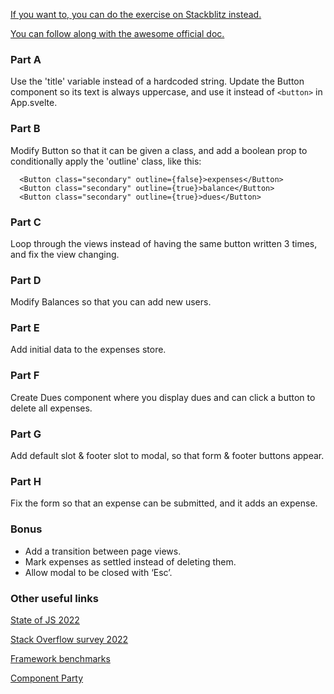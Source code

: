 [If you want to, you can do the exercise on Stackblitz instead.](https://stackblitz.com/edit/svelte-workshop-broken)

[You can follow along with the awesome official doc.](https://svelte.dev/tutorial/basics)

### Part A

Use the 'title' variable instead of a hardcoded string.
Update the Button component so its text is always uppercase, and use it instead of ```<button>``` in App.svelte.

### Part B

Modify Button so that it can be given a class, and add a boolean prop to conditionally apply the 'outline' class, like this: 

```
  <Button class="secondary" outline={false}>expenses</Button>
  <Button class="secondary" outline={true}>balance</Button>
  <Button class="secondary" outline={true}>dues</Button>
```

### Part C

Loop through the views instead of having the same button written 3 times, and fix the view changing.

### Part D

Modify Balances so that you can add new users.

### Part E

Add initial data to the expenses store.

### Part F

Create Dues component where you display dues and can click a button to delete all expenses.

### Part G

Add default slot & footer slot to modal, so that form & footer buttons appear.

### Part H

Fix the form so that an expense can be submitted, and it adds an expense.

### Bonus

* Add a transition between page views.
* Mark expenses as settled instead of deleting them.
* Allow modal to be closed with ‘Esc’.

### Other useful links

[State of JS 2022](https://2022.stateofjs.com/en-US/libraries/front-end-frameworks/)

[Stack Overflow survey 2022](https://survey.stackoverflow.co/2022/#section-most-loved-dreaded-and-wanted-web-frameworks-and-technologies)

[Framework benchmarks](https://krausest.github.io/js-framework-benchmark)

[Component Party](https://component-party.dev/)
